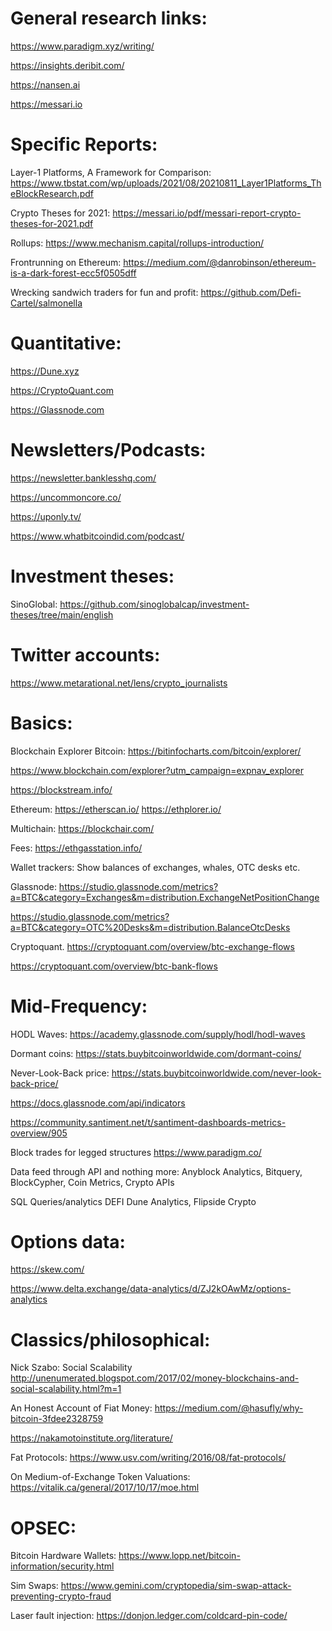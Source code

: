 # General research links:

https://www.paradigm.xyz/writing/

https://insights.deribit.com/

https://nansen.ai

https://messari.io


# Specific Reports:
Layer-1 Platforms, A Framework for Comparison: https://www.tbstat.com/wp/uploads/2021/08/20210811_Layer1Platforms_TheBlockResearch.pdf

Crypto Theses for 2021: https://messari.io/pdf/messari-report-crypto-theses-for-2021.pdf

Rollups: https://www.mechanism.capital/rollups-introduction/

Frontrunning on Ethereum: https://medium.com/@danrobinson/ethereum-is-a-dark-forest-ecc5f0505dff

Wrecking sandwich traders for fun and profit: https://github.com/Defi-Cartel/salmonella

# Quantitative:
https://Dune.xyz

https://CryptoQuant.com

https://Glassnode.com


# Newsletters/Podcasts:
https://newsletter.banklesshq.com/

https://uncommoncore.co/

https://uponly.tv/

https://www.whatbitcoindid.com/podcast/

# Investment theses:
SinoGlobal: https://github.com/sinoglobalcap/investment-theses/tree/main/english


# Twitter accounts:

https://www.metarational.net/lens/crypto_journalists

# Basics:
Blockchain Explorer
Bitcoin: https://bitinfocharts.com/bitcoin/explorer/

https://www.blockchain.com/explorer?utm_campaign=expnav_explorer

https://blockstream.info/

Ethereum: https://etherscan.io/
https://ethplorer.io/

Multichain: https://blockchair.com/

Fees:
https://ethgasstation.info/

Wallet trackers:
Show balances of exchanges, whales, OTC desks etc.

Glassnode:
https://studio.glassnode.com/metrics?a=BTC&category=Exchanges&m=distribution.ExchangeNetPositionChange

https://studio.glassnode.com/metrics?a=BTC&category=OTC%20Desks&m=distribution.BalanceOtcDesks

Cryptoquant.
https://cryptoquant.com/overview/btc-exchange-flows

https://cryptoquant.com/overview/btc-bank-flows

# Mid-Frequency:

HODL Waves: https://academy.glassnode.com/supply/hodl/hodl-waves

Dormant coins: https://stats.buybitcoinworldwide.com/dormant-coins/

Never-Look-Back price: https://stats.buybitcoinworldwide.com/never-look-back-price/

https://docs.glassnode.com/api/indicators

https://community.santiment.net/t/santiment-dashboards-metrics-overview/905


Block trades for legged structures
https://www.paradigm.co/

Data feed through API and nothing more:
   Anyblock Analytics, Bitquery, BlockCypher, Coin Metrics, Crypto APIs
   
SQL Queries/analytics DEFI
Dune Analytics, Flipside Crypto

# Options data: 
https://skew.com/

https://www.delta.exchange/data-analytics/d/ZJ2kOAwMz/options-analytics

  


# Classics/philosophical:

Nick Szabo: Social Scalability http://unenumerated.blogspot.com/2017/02/money-blockchains-and-social-scalability.html?m=1

An Honest Account of Fiat Money: https://medium.com/@hasufly/why-bitcoin-3fdee2328759

https://nakamotoinstitute.org/literature/

Fat Protocols: https://www.usv.com/writing/2016/08/fat-protocols/

On Medium-of-Exchange Token Valuations: https://vitalik.ca/general/2017/10/17/moe.html



# OPSEC:
Bitcoin Hardware Wallets: https://www.lopp.net/bitcoin-information/security.html

Sim Swaps: https://www.gemini.com/cryptopedia/sim-swap-attack-preventing-crypto-fraud

Laser fault injection: https://donjon.ledger.com/coldcard-pin-code/
